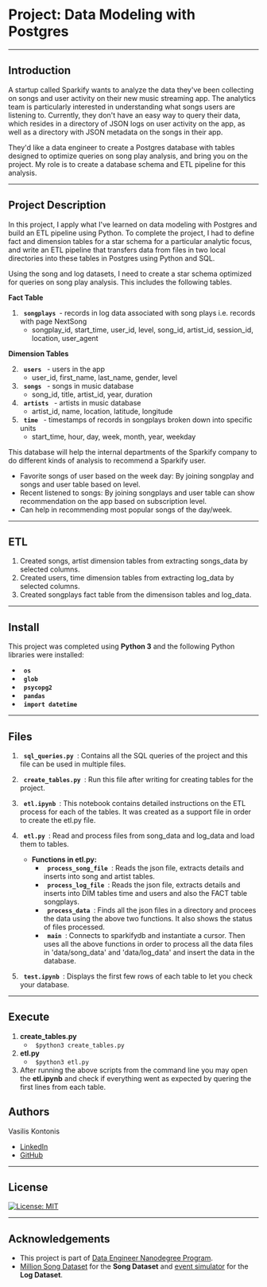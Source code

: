# Project: Data Modeling with Postgres

---

## Introduction

A startup called Sparkify wants to analyze the data they've been collecting on songs and user activity on their new music streaming app. The analytics team is particularly interested in understanding what songs users are listening to. Currently, they don't have an easy way to query their data, which resides in a directory of JSON logs on user activity on the app, as well as a directory with JSON metadata on the songs in their app.

They'd like a data engineer to create a Postgres database with tables designed to optimize queries on song play analysis, and bring you on the project. My role is to create a database schema and ETL pipeline for this analysis.

---

## Project Description

In this project, I apply what I've learned on data modeling with Postgres and build an ETL pipeline using Python. To complete the project, I had to define fact and dimension tables for a star schema for a particular analytic focus, and write an ETL pipeline that transfers data from files in two local directories into these tables in Postgres using Python and SQL.

Using the song and log datasets, I need to create a star schema optimized for queries on song play analysis. This includes the following tables.

**Fact Table**
 1. <code> <b>songplays</b> </code>- records in log data associated with song plays i.e. records with page NextSong
    - songplay_id, start_time, user_id, level, song_id, artist_id, session_id, location, user_agent
    
**Dimension Tables**

 2. <code> <b>users</b> </code> - users in the app
    - user_id, first_name, last_name, gender, level
 3. <code> <b>songs</b> </code> - songs in music database
    - song_id, title, artist_id, year, duration
 4. <code> <b>artists</b> </code> - artists in music database
    - artist_id, name, location, latitude, longitude
 5. <code> <b>time</b> </code> - timestamps of records in songplays broken down into specific units
    - start_time, hour, day, week, month, year, weekday

This database will help the internal departments of the Sparkify company to do different kinds of analysis to recommend a Sparkify user.

 - Favorite songs of user based on the week day: By joining songplay and songs and user table based on level.
 - Recent listened to songs: By joining songplays and user table can show recommendation on the app based on subscription level.
 - Can help in recommending most popular songs of the day/week.

---

## ETL

 1. Created songs, artist dimension tables from extracting songs_data by selected columns.
 2. Created users, time dimension tables from extracting log_data by selected columns.
 3. Created songplays fact table from the dimensison tables and log_data.

---

## Install

This project was completed using **Python 3** and the following Python libraries were installed:

 - <code> <b>os</b> </code>
 - <code> <b>glob</b> </code>
 - <code> <b>psycopg2</b> </code>
 - <code> <b>pandas</b> </code>
 - <code> <b>import datetime</b> </code>

---

## Files

1. <code> <b>sql_queries.py</b> </code>: Contains all the SQL queries of the project and this file can be used in multiple files.

2. <code> <b>create_tables.py</b> </code>: Run this file after writing for creating tables for the project.

3. <code> <b>etl.ipynb</b> </code>: This notebook contains detailed instructions on the ETL process for each of the tables. It was created as a support file in order to create the etl.py file.

4. <code> <b>etl.py</b> </code>: Read and process files from song_data and log_data and load them to tables.

    - <b>Functions in etl.py:</b>
        - <code> <b>process_song_file</b> </code>: Reads the json file, extracts details and inserts into song and artist tables.
        - <code> <b>process_log_file</b> </code>: Reads the json file, extracts details and inserts into DIM tables time and users and also the FACT table songplays.
        - <code> <b>process_data</b> </code>: Finds all the json files in a directory and procees the data using the above two functions. It also shows the status of files processed.
        - <code> <b>main</b> </code>: Connects to sparkifydb and instantiate a cursor. Then uses all the above functions in order to process all the data files in 'data/song_data' and 'data/log_data' and insert the data in the database.

5. <code> <b>test.ipynb</b> </code>: Displays the first few rows of each table to let you check your database.

---

## Execute

1. **create_tables.py**
    - <code> $python3 create_tables.py </code>
2. **etl.py**
    - <code> $python3 etl.py </code>
3. After running the above scripts from the command line you may open the **etl.ipynb** and check if everything went as expected by quering the first lines from each table.


## Authors

Vasilis Kontonis
 - [LinkedIn](https://www.linkedin.com/in/vasilis-kontonis-baa281b4/)
 - [GitHub](https://github.com/bkontonis)

---

## License
[![License: MIT](https://img.shields.io/badge/License-MIT-yellow.svg)](https://opensource.org/licenses/MIT)

---

## Acknowledgements
* This project is part of [Data Engineer Nanodegree Program](https://www.udacity.com/course/data-engineer-nanodegree--nd027).
* [Million Song Dataset](http://millionsongdataset.com/) for the **Song Dataset** and [event simulator](https://github.com/Interana/eventsim) for the **Log Dataset**.
